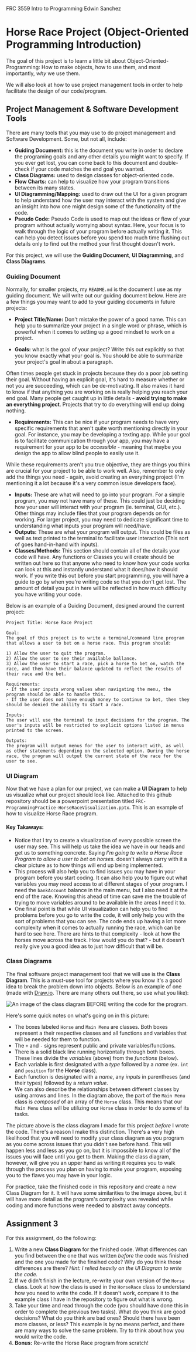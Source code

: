 FRC 3559 Intro to Programming
Edwin Sanchez
# Horse Race Project (Object-Oriented Programming Introduction)
The goal of this project is to learn a little bit about Object-Oriented-Programming: How to make objects, how to use them, and most importantly, *why* we use them.

We will also look at how to use project management tools in order to help facilitate the design of our code/program.

## Project Management & Software Development Tools
There are many tools that you may use to do project management and Software Development. Some, but not all, include:
* **Guiding Document:** this is the document you write in order to declare the programing goals and any other details you might want to specify. If you ever get lost, you can come back to this document and double-check if your code matches the end goal you wanted.
* **Class Diagrams:** used to design classes for object-oriented code.
* **Flow Charts:** can help to visualize how your program transitions between its many states.
* **UI Diagramming/Mapping:** used to draw out the UI for a given program to help understand how the user may interact with the system and give an insight into how one might design some of the functionality of the code.
* **Pseudo Code:** Pseudo Code is used to map out the ideas or flow of your program without actually worrying about syntax. Here, your focus is to walk through the logic of your program before actually writing it. This can help you detect issues before you spend too much time flushing out details only to find out the method your first thought doesn't work.

For this project, we will use the **Guiding Document**, **UI Diagramming**, and **Class Diagrams**.

### Guiding Document
Normally, for smaller projects, my `README.md` is the document I use as my guiding document. We will write out our guiding document below. Here are a few things you may want to add to your guiding documents in future projects:

* **Project Title/Name:** Don't mistake the power of a good name. This can help you to summarize your project in a single word or phrase, which is powerful when it comes to setting up a good mindset to work on a project.

* **Goals:** what is the goal of your project? Write this out explicitly so that you know exactly what your goal is. You should be able to summarize your project's goal in about a paragraph.

Often times people get stuck in projects because they do a poor job setting their goal. Without having an explicit goal, it's hard to measure whether or not you are succeeding, which can be de-motivating. It also makes it hard to know if that anything you are working on is really helping you reach your end goal. Many people get caught up in little details - **avoid trying to make an everything project**. Projects that try to do everything will end up doing nothing.

* **Requirements:** This can be nice if your program needs to have very specific requirements that aren't quite worth mentioning directly in your goal. For instance, you may be developing a texting app. While your goal is to facilitate communication through your app, you may have a requirement for your app to be *accessible* - meaning that maybe you design the app to allow blind people to easily use it. 

While these requirements aren't you true objective, they are things you think are crucial for your project to be able to work well. Also, remember to only add the things you need - again, avoid creating an everything project (I'm mentioning it a lot because it's a very common issue developers face).

* **Inputs:** These are what will need to go into your program. For a simple program, you may not have many of these. This could just be deciding how your user will interact with your program (ie. terminal, GUI, etc.). Other things may include files that your program depends on for working. For larger project, you may need to dedicate significant time to understanding what inputs your program will need/have.
* **Outputs:** These are what your program will output. This could be files as well as text printed to the terminal to facilitate user interaction (This sort of goes hand-in-hand with inputs).
* **Classes/Methods:** This section should contain all of the details your code will have. Any functions or Classes you will create should be written out here so that anyone who need to know how your code works can look at this and instantly understand what it does/how it should work. If you write this out before you start programming, you will have a guide to go by when you're writing code so that you don't get lost. The amount of detail you put in here will be reflected in how much difficulty you have writing your code.

Below is an example of a Guiding Document, designed around the current project:

```
Project Title: Horse Race Project

Goal:
The goal of this project is to write a terminal/command line program that allows a user to bet on a horse race. This program should:

1) Allow the user to quit the program.
2) Allow the user to see their available ballance.
3) Allow the user to start a race, pick a horse to bet on, watch the race, and then have their balance updated to reflect the results of their race and the bet.

Requirements:
- If the user inputs wrong values when navigating the menu, the program should be able to handle this.
- If the user does not have enough money to continue to bet, then they should be denied the ability to start a race.

Inputs:
The user will use the terminal to input decisions for the program. The user's inputs will be restricted to explicit options listed in menus printed to the screen.

Outputs:
The program will output menus for the user to interact with, as well as other statements depending on the selected option. During the horse race, the program will output the current state of the race for the user to see.
```

### UI Diagram
Now that we have a plan for our project, we can make a **UI Diagram** to help us visualize what our project should look like. Attached to this github repository should be a powerpoint presentation titled `FRC-ProgrammingPractice-HorseRaceVisualization.pptx`. This is an example of how to visualize Horse Race program.

#### Key Takaways:
* Notice that I try to create a visualization of every possible screen the user may see. This will help us take the idea we have in our heads and get us to something concrete. Saying *I'm going to write a Horse Race Program to allow a user to bet on horses.* doesn't always carry with it a clear picture as to how things will end up being implemented.
* This process will also help you to find issues you may have in your program before you start coding. It can also help you to figure out what variables you may need access to at different stages of your program. I need the `bankAccount` balance in the main menu, but I also need it at the end of the race. Knowing this ahead of time can save me the trouble of trying to move variables around to be available in the areas I need it to.
* One final point is that while UI visualization can help you to find problems before you go to write the code, it will only help you with the sort of problems that you can see. The code ends up having a lot more complexity when it comes to actually running the race, which can be hard to see here. There are hints to that complexity - look at how the horses move across the track. How would you do that? - but it doesn't really give you a good idea as to just how difficult that will be.

### Class Diagrams
The final software project management tool that we will use is the **Class Diagram**. This is a must-use tool for projects where you know it's a good idea to break the problem down into objects. Below is an example of one (made with [Draw.io](https://app.diagrams.net/). There are many others out there, so use what you like):

![An image of the class diagram BEFORE writing the code for the program.](./Class-Diagram-BEFORE-CODING.PNG)

Here's some quick notes on what's going on in this picture:
* The boxes labeled `Horse` and `Main Menu` are classes. Both boxes represent a their respective classes and all functions and variables that will be needed for them to function.
* The `+` and `-` signs represent public and private variables/functions.
* There is a solid black line running horizontally through both boxes. These lines divide the *variables* (above) from the *functions* (below).
* Each variable is first designated with a *type* followed by a *name* (ex. `int` and `position` for the **Horse** class).
* Each function is designated with a *name*, any *inputs* in parentheses (and their types) followed by a *return value*.
* We can also describe the relationships between different classes by using arrows and lines. In the diagram above, the part of the `Main Menu` class is *composed* of an array of the `Horse` class. This means that our `Main Menu` class will be utilizing our `Horse` class in order to do some of its tasks.

The picture above is the class diagram I made for this project *before* I wrote the code. There's a reason I make this distinction. There's a very high likelihood that you will need to modify your class diagram as you program as you come across issues that you didn't see before hand. This will happen less and less as you go on, but it is impossible to know all of the issues you will face until you get to them. Making the class diagram, however, will give you an upper hand as writing it requires you to walk through the process you plan on having to make your program, exposing you to the flaws you may have in your logic.

For practice, take the finished code in this repository and create a new Class Diagram for it. It will have some similarities to the image above, but it will have more detail as the program's complexity was revealed while coding and more functions were needed to abstract away concepts.

## Assignment 3
For this assignment, do the following:

1. Write a new **Class Diagram** for the finished code. What differences can you find between the one that was written *before* the code was finished and the one you made for the finsihed code? Why do you think those differences are there? *Hint: I relied heavily on the UI Diagram to write the code.*
2. If we didn't finish in the lecture, re-write your own version of the `Horse` class. Look at how the class is used in the `HorseRace` class to understand how you need to write the code. If it doesn't work, compare it to the example class I have in the repository to figure out what is wrong.
3. Take your time and read through the code (you should have done this in order to complete the previous two tasks). What do you think are good decisions? What do you think are bad ones? Should there have been more classes, or less? This example is by no means perfect, and there are many ways to solve the same problem. Try to think about how you would write the code.
4. **Bonus:** Re-write the Horse Race program from scratch! 
